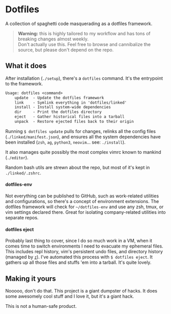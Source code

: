 # Dotfiles
A collection of spaghetti code masquerading as a dotfiles framework.

> **Warning:** this is highly tailored to my workflow and has tons of breaking changes almost weekly.<br />
  Don't actually use this. Feel free to browse and cannibalize the source, but please don't depend on the repo.

## What it does
After installation (`./setup`), there's a `dotfiles` command. It's the entrypoint to the framework.

```txt
Usage: dotfiles <command>
    update  - Update the dotfiles framework
    link    - Symlink everything in 'dotfiles/linked'
    install - Install system-wide dependencies
    dir     - Print the dotfiles directory
    eject   - Gather historical files into a tarball
    unpack  - Restore ejected files back to their origin
```

Running `$ dotfiles update` pulls for changes, relinks all the config files (`./linked/manifest.json`), and ensures all the system dependencies have been installed (`zsh`, `ag`, `python3`, `neovim`... see: `./install`).

It also manages quite possibly the most complex vimrc known to mankind (`./editor`).

Random bash utils are strewn about the repo, but most of it's kept in `./linked/.zshrc`.

#### dotfiles-env
Not everything can be published to GitHub, such as work-related utilities and configurations, so there's a concept of environment extensions. The dotfiles framework will check for `~/dotfiles-env` and use any zsh, tmux, or vim settings declared there. Great for isolating company-related utilities into separate repos.

#### dotfiles eject
Probably last thing to cover, since I do so much work in a VM, when it comes time to switch environments I need to evacuate my ephemeral files. This includes repl history, vim's persistent undo files, and directory history (managed by [`z`](https://github.com/rupa/z)). I've automated this process with `$ dotfiles eject`. It gathers up all those files and stuffs 'em into a tarball. It's quite lovely.

## Making it yours
Nooooo, don't do that. This project is a giant dumpster of hacks. It does some awesomely cool stuff and I love it, but it's a giant hack.

This is not a human-safe product.
